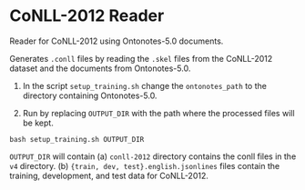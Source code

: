 
# CoNLL-2012 Reader

Reader for CoNLL-2012 using Ontonotes-5.0 documents.

Generates `.conll` files by reading the `.skel` files from the CoNLL-2012 dataset and the documents from Ontonotes-5.0.

1. In the script `setup_training.sh` change the `ontonotes_path` to the directory containing Ontonotes-5.0.

2. Run by replacing `OUTPUT_DIR` with the path where the processed files will be kept.
 
```
bash setup_training.sh OUTPUT_DIR
```

`OUTPUT_DIR` will contain 
(a) `conll-2012` directory contains the conll files in the `v4` directory.
(b) `{train, dev, test}.english.jsonlines` files contain the training, development, and test data  for CoNLL-2012.
